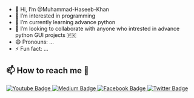 - 👋 Hi, I’m @Muhammad-Haseeb-Khan
- 👀 I’m interested in programming
- 🌱 I’m currently learning advance python
- 💞️ I’m looking to collaborate with anyone who intrested in advance python GUI projects 🇵🇰
- 😄 Pronouns: ...
- ⚡ Fun fact: ...


## 📫 How to reach me :call_me_hand:


  <!-- ![signal-username-qr-code](https://github.com/user-attachments/assets/0c96b7f9-b5eb-48cc-aec3-6fb6ada83ffd) -->

 
   <div id="badges">

 <!-- Youtube Badge -->
  <a href="https://www.youtube.com/@itxx_hkvlogs4712">
    <img src="https://img.shields.io/badge/YouTube-red?style=for-the-badge&logo=youtube&logoColor=white" alt="Youtube Badge"/>
  </a>

<!-- Instagram Badge  -->
  <a href="https://www.instagram.com/haseeb.khan_official/">
    <img src="https://img.shields.io/badge/Instagram-purple?style=for-the-badge&logo=Instagram&logoColor=white" alt="Medium Badge"/>


  <!-- Face book badge  -->
<a href="https://web.facebook.com/loveis.live.75">
    <img src="https://img.shields.io/badge/My%20Profile-black?style=for-the-badge&logo=Profile&logoColor=Green" alt="Facebook Badge"/>
  </a> 
  <!-- Twitter Badge  -->
  <a href="https://twitter.com/ai_phile">
    <img src="https://img.shields.io/badge/Twitter-blue?style=for-the-badge&logo=twitter&logoColor=white" alt="Twitter Badge"/>
  </a>

 
 
</div>


<!---
Muhammad-Haseeb-Khan/Muhammad-Haseeb-Khan is a ✨ special ✨ repository because its `README.md` (this file) appears on your GitHub profile.
You can click the Preview link to take a look at your changes.
--->
